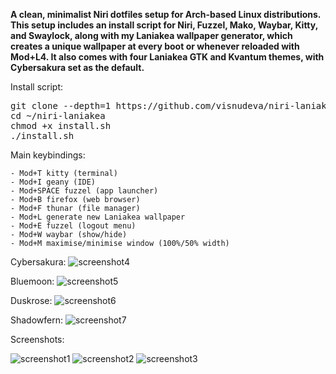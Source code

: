 **A clean, minimalist Niri dotfiles setup for Arch-based Linux distributions.
This setup includes an install script for Niri, Fuzzel, Mako, Waybar, Kitty, and Swaylock, along with my Laniakea wallpaper generator, which creates a unique wallpaper at every boot or whenever reloaded with Mod+L4. It also comes with four Laniakea GTK and Kvantum themes, with Cybersakura set as the default.**

Install script:

<pre>git clone --depth=1 https://github.com/visnudeva/niri-laniakea.git ~/niri-laniakea
cd ~/niri-laniakea
chmod +x install.sh
./install.sh</pre>

Main keybindings:
     
    - Mod+T kitty (terminal)
    - Mod+I geany (IDE)
    - Mod+SPACE fuzzel (app launcher)
    - Mod+B firefox (web browser)
    - Mod+F thunar (file manager)
    - Mod+L generate new Laniakea wallpaper
    - Mod+E fuzzel (logout menu)
    - Mod+W waybar (show/hide)
    - Mod+M maximise/minimise window (100%/50% width)

Cybersakura:
![screenshot4](https://github.com/visnudeva/niri-laniakea-themes/blob/main/Screenshot4.png)

Bluemoon:
![screenshot5](https://github.com/visnudeva/niri-laniakea-themes/blob/main/Screenshot5.png)

Duskrose:
![screenshot6](https://github.com/visnudeva/niri-laniakea-themes/blob/main/Screenshot6.png)

Shadowfern:
![screenshot7](https://github.com/visnudeva/niri-laniakea-themes/blob/main/Screenshot7.png)


Screenshots:

![screenshot1](https://github.com/visnudeva/niri-laniakea-themes/blob/main/Screenshot1.png)
![screenshot2](https://github.com/visnudeva/niri-laniakea-themes/blob/main/Screenshot2.png)
![screenshot3](https://github.com/visnudeva/niri-laniakea-themes/blob/main/Screenshot3.png)

